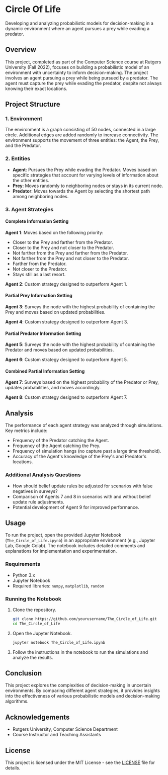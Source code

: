 # Circle Of Life
Developing and analyzing probabilistic models for decision-making in a dynamic environment where an agent pursues a prey while evading a predator.

## Overview

This project, completed as part of the Computer Science course at Rutgers University (Fall 2022), focuses on building a probabilistic model of an environment with uncertainty to inform decision-making. The project involves an agent pursuing a prey while being pursued by a predator. The agent must capture the prey while evading the predator, despite not always knowing their exact locations.

## Project Structure

### 1. Environment

The environment is a graph consisting of 50 nodes, connected in a large circle. Additional edges are added randomly to increase connectivity. The environment supports the movement of three entities: the Agent, the Prey, and the Predator.

### 2. Entities

- **Agent**: Pursues the Prey while evading the Predator. Moves based on specific strategies that account for varying levels of information about the other entities.
- **Prey**: Moves randomly to neighboring nodes or stays in its current node.
- **Predator**: Moves towards the Agent by selecting the shortest path among neighboring nodes.

### 3. Agent Strategies

#### Complete Information Setting

**Agent 1**: Moves based on the following priority:
   - Closer to the Prey and farther from the Predator.
   - Closer to the Prey and not closer to the Predator.
   - Not farther from the Prey and farther from the Predator.
   - Not farther from the Prey and not closer to the Predator.
   - Farther from the Predator.
   - Not closer to the Predator.
   - Stays still as a last resort.

**Agent 2**: Custom strategy designed to outperform Agent 1.

#### Partial Prey Information Setting

**Agent 3**: Surveys the node with the highest probability of containing the Prey and moves based on updated probabilities.

**Agent 4**: Custom strategy designed to outperform Agent 3.

#### Partial Predator Information Setting

**Agent 5**: Surveys the node with the highest probability of containing the Predator and moves based on updated probabilities.

**Agent 6**: Custom strategy designed to outperform Agent 5.

#### Combined Partial Information Setting

**Agent 7**: Surveys based on the highest probability of the Predator or Prey, updates probabilities, and moves accordingly.

**Agent 8**: Custom strategy designed to outperform Agent 7.

## Analysis

The performance of each agent strategy was analyzed through simulations. Key metrics include:

- Frequency of the Predator catching the Agent.
- Frequency of the Agent catching the Prey.
- Frequency of simulation hangs (no capture past a large time threshold).
- Accuracy of the Agent's knowledge of the Prey's and Predator's locations.

### Additional Analysis Questions

- How should belief update rules be adjusted for scenarios with false negatives in surveys?
- Comparison of Agents 7 and 8 in scenarios with and without belief update rule adjustments.
- Potential development of Agent 9 for improved performance.

## Usage

To run the project, open the provided Jupyter Notebook (`The_Circle_of_Life.ipynb`) in an appropriate environment (e.g., Jupyter Lab, Google Colab). The notebook includes detailed comments and explanations for implementation and experimentation.

### Requirements

- Python 3.x
- Jupyter Notebook
- Required libraries: `numpy`, `matplotlib`, `random`

### Running the Notebook

1. Clone the repository.
   ```bash
   git clone https://github.com/yourusername/The_Circle_of_Life.git
   cd The_Circle_of_Life
   ```
2. Open the Jupyter Notebook.
   ```bash
   jupyter notebook The_Circle_of_Life.ipynb
   ```
3. Follow the instructions in the notebook to run the simulations and analyze the results.

## Conclusion

This project explores the complexities of decision-making in uncertain environments. By comparing different agent strategies, it provides insights into the effectiveness of various probabilistic models and decision-making algorithms.

## Acknowledgements

- Rutgers University, Computer Science Department
- Course Instructor and Teaching Assistants

## License

This project is licensed under the MIT License - see the [LICENSE](LICENSE) file for details.
